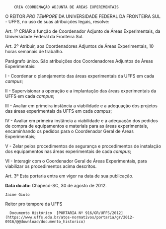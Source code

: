         CRIA COORDENAÇÃO ADJUNTA DE ÁREAS EXPERIMENTAIS  

O REITOR *PRO TEMPORE* DA UNIVERSIDADE FEDERAL DA FRONTEIRA SUL - UFFS, no uso de suas atribuições legais, resolve:

 Art. 1º CRIAR a função de Coordenador Adjunto de Áreas Experimentais, da Universidade Federal da Fronteira Sul.

 Art. 2º Atribuir, aos Coordenadores Adjuntos de Áreas Experimentais, 10 horas semanais de trabalho.

 Parágrafo único. São atribuições dos Coordenadores Adjuntos de Áreas Experimentais:

 I - Coordenar o planejamento das áreas experimentais da UFFS em cada *campus*;

 II - Supervisionar a operação e a implantação das áreas experimentais da UFFS em cada *campus*;

 III - Avaliar em primeira instância a viabilidade e a adequação dos projetos das áreas experimentais da UFFS em cada *campus*;

 IV - Avaliar em primeira instância a viabilidade e a adequação dos pedidos de compra de equipamentos e materiais para as áreas experimentais, encaminhando os pedidos para o Coordenador Geral de Áreas Experimentais;

 V - Zelar pelos procedimentos de segurança e procedimentos de instalação dos equipamentos nas áreas experimentais de cada *campus*;

 VI - Interagir com o Coordenador Geral de Áreas Experimentais, para viabilizar os procedimentos acima descritos.

 Art. 3º Esta portaria entra em vigor na data de sua publicação.

  

   **Data do ato:** Chapecó-SC, 30 de agosto de 2012.   
 

    Jaime Giolo   
 Reitor pro tempore da UFFS 

      Documento Histórico  [PORTARIA Nº 916/GR/UFFS/2012](https://www.uffs.edu.br/atos-normativos/portaria/gr/2012-0916/@@download/documento_historico)     
      
